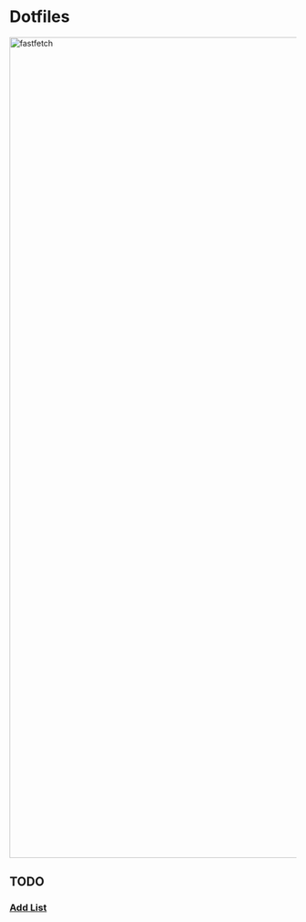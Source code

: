 # Dotfiles

<img width="2560" height="1440" alt="fastfetch" src="https://github.com/user-attachments/assets/6de6514d-5751-44e2-af42-a4a784e9dbb3" />

## TODO

### [Add List](https://github.com/stars/jonahgcarpenter/lists/dotfiles-todo)
